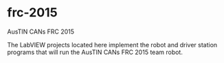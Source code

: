 # frc-2015
AusTIN CANs FRC 2015

The LabVIEW projects located here implement the robot and driver station programs that will run the AusTIN CANs FRC 2015 team robot.
